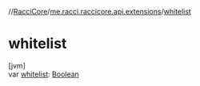 //[RacciCore](../../index.md)/[me.racci.raccicore.api.extensions](index.md)/[whitelist](whitelist.md)

# whitelist

[jvm]\
var [whitelist](whitelist.md): [Boolean](https://kotlinlang.org/api/latest/jvm/stdlib/kotlin/-boolean/index.html)
